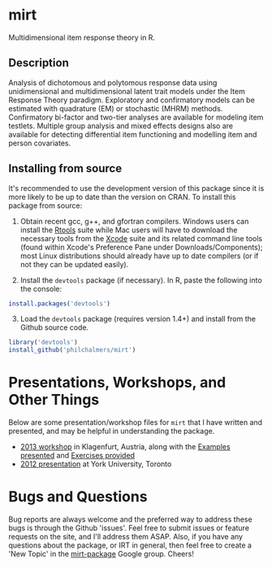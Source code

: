 # mirt

Multidimensional item response theory in R. 

## Description

Analysis of dichotomous and polytomous response data using unidimensional and 
multidimensional latent trait models under the Item Response Theory paradigm. 
Exploratory and confirmatory models can be estimated with quadrature (EM) or 
stochastic (MHRM) methods. Confirmatory bi-factor and two-tier analyses are available 
for modeling item testlets. Multiple group analysis and mixed effects designs also 
are available for detecting differential item functioning and modelling item and 
person covariates.

## Installing from source

It's recommended to use the development version of this package since it is more likely to be up to date 
than the version on CRAN. To install this package from source: 

1) Obtain recent gcc, g++, and gfortran compilers. Windows users can install the
   [Rtools](http://cran.r-project.org/bin/windows/Rtools/) suite while Mac users will have to
   download the necessary tools from the [Xcode](https://itunes.apple.com/ca/app/xcode/id497799835?mt=12) suite and its
   related command line tools (found within Xcode's Preference Pane under Downloads/Components); most Linux
   distributions should already have up to date compilers (or if not they can be updated easily). 

2) Install the `devtools` package (if necessary). In R, paste the following into the console:

```r
install.packages('devtools')
```

3) Load the `devtools` package (requires version 1.4+) and install from the Github source code. 
 
```r
library('devtools')
install_github('philchalmers/mirt')
```

# Presentations, Workshops, and Other Things

Below are some presentation/workshop files for `mirt` that I have written and presented, and 
may be helpful in understanding the package. 

- [2013 workshop](https://dl.dropboxusercontent.com/u/10780530/mirt-pres-2013/mirt.pdf) in 
  Klagenfurt, Austria, along with the 
  [Examples presented](https://dl.dropboxusercontent.com/u/10780530/mirt-pres-2013/Examples.zip) and 
  [Exercises provided](https://dl.dropboxusercontent.com/u/10780530/mirt-pres-2013/Exercises.zip)
- [2012 presentation](https://dl.dropboxusercontent.com/u/10780530/mirt-pres-2012/mirt-presentation-2012.pdf) at 
  York University, Toronto

# Bugs and Questions

Bug reports are always welcome and the preferred way to address these bugs is through
the Github 'issues'. Feel free to submit issues or feature requests on the site, and I'll 
address them ASAP. Also, if you have any questions about the package, or IRT in general, then
feel free to create a 'New Topic' in the 
[mirt-package](https://groups.google.com/forum/#!forum/mirt-package) Google group. Cheers!
